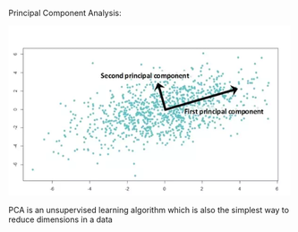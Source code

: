 Principal Component Analysis:

![](assets/README-d2036605.png)

PCA is an unsupervised learning algorithm which is also the simplest way to reduce dimensions in a data

